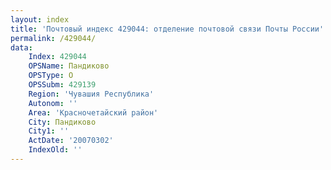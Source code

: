 ```yaml
---
layout: index
title: 'Почтовый индекс 429044: отделение почтовой связи Почты России'
permalink: /429044/
data:
    Index: 429044
    OPSName: Пандиково
    OPSType: О
    OPSSubm: 429139
    Region: 'Чувашия Республика'
    Autonom: ''
    Area: 'Красночетайский район'
    City: Пандиково
    City1: ''
    ActDate: '20070302'
    IndexOld: ''
---
```

